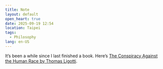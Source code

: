 ```yaml
---
title: Note
layout: default
open_heart: true
date: 2025-09-19 12:54
location: Taipei
tags: 
  - Philosophy
lang: en-US
---
```


It’s been a while since I last finished a book. Here’s [The Conspiracy Against the Human Race by Thomas Ligotti](https://www.goodreads.com/review/show/7799915081).
